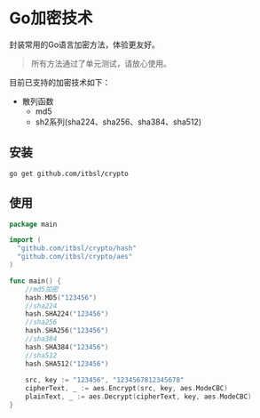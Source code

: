 # Go加密技术

封装常用的Go语言加密方法，体验更友好。
>所有方法通过了单元测试，请放心使用。

目前已支持的加密技术如下：

- 散列函数
  - md5
  - sh2系列(sha224、sha256、sha384、sha512)


## 安装

```shell
go get github.com/itbsl/crypto
```

## 使用

```go
package main

import (
  "github.com/itbsl/crypto/hash"
  "github.com/itbsl/crypto/aes"
)

func main() {
    //md5加密
    hash.MD5("123456")
    //sha224
    hash.SHA224("123456")
    //sha256
    hash.SHA256("123456")
    //sha384
    hash.SHA384("123456")
    //sha512
    hash.SHA512("123456")
    
    src, key := "123456", "1234567812345678"
    cipherText, _ := aes.Encrypt(src, key, aes.ModeCBC)
    plainText, _ := aes.Decrypt(cipherText, key, aes.ModeCBC)
}
```